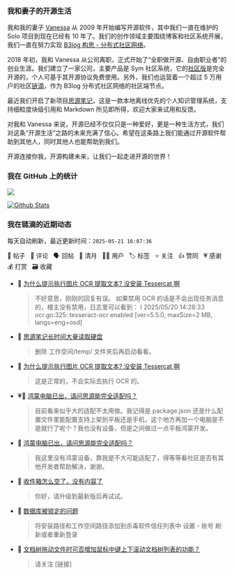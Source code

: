 ### 我和妻子的开源生活

我和我的妻子 [Vanessa](https://github.com/Vanessa219) 从 2009 年开始编写开源软件，其中我们一直在维护的 Solo 项目到现在已经有 10 年了。我们的创作领域主要围绕博客和社区系统开展，我们一直在努力实现 [B3log 构思 - 分布式社区网络](https://ld246.com/article/1546941897596)。

2018 年初，我和 Vanessa 从公司离职，正式开始了“全职做开源、自由职业者”的创业生涯。我们建立了一家公司，主要产品是 Sym 社区系统，它的[社区版](https://github.com/88250/symphony)是完全开源的，个人可基于其开源协议免费使用。另外，我们也运营着一个超过 5 万用户的社区[链滴](https://ld246.com)，作为 B3log 分布式社区网络的社区端节点。

最近我们开启了新项目[思源笔记](https://github.com/siyuan-note/siyuan)，这是一款本地离线优先的个人知识管理系统，支持细粒度块级引用和 Markdown 所见即所得，欢迎大家来试用和反馈。

对我和 Vanessa 来说，开源已经不仅仅只是一种爱好，更是一种生活方式，我们对这条“开源生活”之路的未来充满了信心。希望在这条路上我们能通过开源软件帮助到其他人，同时其他人也能帮助到我们。

开源连接你我，开源构建未来，让我们一起走进开源的世界！

### 我在 GitHub 上的统计

<a title="Hits" target="_blank" href="https://github.com/88250/88250"><img src="https://hits.b3log.org/88250/88250.svg"></a>

[![Github Stats](https://github-readme-stats.vercel.app/api?username=88250&theme=tokyonight&show_icons=true)](https://github.com/88250)

<!--events start -->

### 我在链滴的近期动态

每天自动刷新，最近更新时间：`2025-05-21 16:07:36`

📝 帖子 &nbsp; 💬 评论 &nbsp; 🗣 回帖 &nbsp; 🌙 清月 &nbsp; 👨‍💻 用户 &nbsp; 🏷️ 标签 &nbsp; ⭐️ 关注 &nbsp; 👍 赞同 &nbsp; 💗 感谢 &nbsp; 💰 打赏 &nbsp; 🗃 收藏

* 💬 [为什么提示执行图片 OCR 提取文本? 没安装 Tessercat 啊](https://ld246.com/article/1747723291861/comment/1747743854356#comments)

  > 不好意思，刚刚的回复有误。 如果禁用 OCR 的话是不会出现任务消息的，楼主没有禁用，日志里可以看到： I 2025/05/20 14:28:33 ocr.go:325: tesseract-ocr enabled [ver=5.5.0, maxSize=2 MB, langs=eng+osd]
* 💬 [思源笔记长时间大量读取硬盘](https://ld246.com/article/1747727604203/comment/1747742896286#comments)

  > 删除 工作空间/temp/ 文件夹后再启动看看。
* 💬 [为什么提示执行图片 OCR 提取文本? 没安装 Tessercat 啊](https://ld246.com/article/1747723291861/comment/1747742857328#comments)

  > 这是正常的，不会实际去执行 OCR 的。
* 💗💬 [鸿蒙电脑已出，请问思源能完全适配吗？](https://ld246.com/article/1747646668810/comment/1747664521866#comments)

  > 目前看来似乎大的适配不太用做。我记得是 package.json 还是什么配置文件里能配置支持上架到平板还是手机，这个地方再加一个电脑是不是就行了呢个？我也没有设备，但是之间做过一点平板鸿蒙开发。
* 💬 [鸿蒙电脑已出，请问思源能完全适配吗？](https://ld246.com/article/1747646668810/comment/1747648071556#comments)

  > 我这里没有鸿蒙设备，靠我是不大可能适配了，得等等看社区是否有其他开发者帮助解决，谢谢。
* 💬 [收件箱怎么空了，没有内容了](https://ld246.com/article/1747465242987/comment/1747470977861#comments)

  > 你好，请升级到最新版后再试试。
* 💬 [数据库被锁定的问题](https://ld246.com/article/1747362504169/comment/1747362816808#comments)

  > 将安装路径和工作空间路径添加到杀毒软件信任列表中 设置 - 账号 刷新或者重新登录
* 💬 [文档树拖动文件时可否增加鼠标中键上下滚动文档树列表的功能？](https://ld246.com/article/1747360509934/comment/1747360805830#comments)

  > 请关注 [链接]


<!--events end -->
